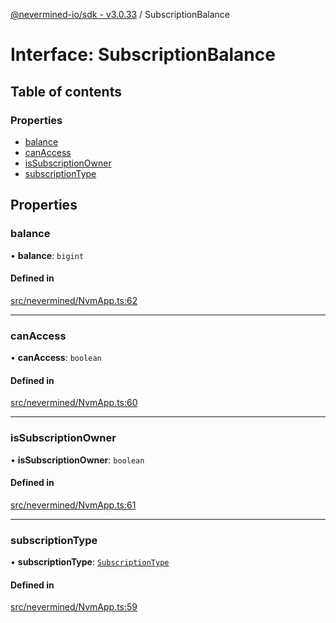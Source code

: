 [@nevermined-io/sdk - v3.0.33](../code-reference.md) / SubscriptionBalance

# Interface: SubscriptionBalance

## Table of contents

### Properties

- [balance](SubscriptionBalance.md#balance)
- [canAccess](SubscriptionBalance.md#canaccess)
- [isSubscriptionOwner](SubscriptionBalance.md#issubscriptionowner)
- [subscriptionType](SubscriptionBalance.md#subscriptiontype)

## Properties

### balance

• **balance**: `bigint`

#### Defined in

[src/nevermined/NvmApp.ts:62](https://github.com/nevermined-io/sdk-js/blob/3d639fcb0e672437e35812b11fb840dbd7e96061/src/nevermined/NvmApp.ts#L62)

---

### canAccess

• **canAccess**: `boolean`

#### Defined in

[src/nevermined/NvmApp.ts:60](https://github.com/nevermined-io/sdk-js/blob/3d639fcb0e672437e35812b11fb840dbd7e96061/src/nevermined/NvmApp.ts#L60)

---

### isSubscriptionOwner

• **isSubscriptionOwner**: `boolean`

#### Defined in

[src/nevermined/NvmApp.ts:61](https://github.com/nevermined-io/sdk-js/blob/3d639fcb0e672437e35812b11fb840dbd7e96061/src/nevermined/NvmApp.ts#L61)

---

### subscriptionType

• **subscriptionType**: [`SubscriptionType`](../enums/SubscriptionType.md)

#### Defined in

[src/nevermined/NvmApp.ts:59](https://github.com/nevermined-io/sdk-js/blob/3d639fcb0e672437e35812b11fb840dbd7e96061/src/nevermined/NvmApp.ts#L59)
